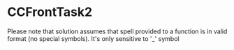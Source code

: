 # CCFrontTask2
Please note that solution assumes that spell provided to a function is in valid format (no special symbols).
It's only sensitive to '_' symbol